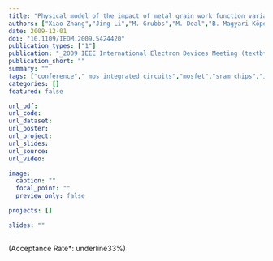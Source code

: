```yaml
---
title: "Physical model of the impact of metal grain work function variability on emerging dual metal gate MOSFETs and its implication for SRAM reliability"
authors: ["Xiao Zhang","Jing Li","M. Grubbs","M. Deal","B. Magyari-Köpe","B. M. Clemens","Y. Nishi"]
date: 2009-12-01
doi: "10.1109/IEDM.2009.5424420"
publication_types: ["1"]
publication: "_2009 IEEE International Electron Devices Meeting (textbfIEDM)_"
publication_short: ""
summary: ""
tags: ["conference"," mos integrated circuits","mosfet","sram chips","integrated circuit metallisation","integrated circuit reliability","work function","sram reliability","dual metal gate mosfet","grain orientation difference","metal grain work function variability","polycrystalline metal gate","size 22 nm","charge carrier density","circuit analysis","electrodes","fluctuations","high k dielectric materials","mosfets","predictive models","random access memory","resource description framework","semiconductor process modeling"]
categories: []
featured: false

url_pdf:
url_code:
url_dataset:
url_poster:
url_project:
url_slides:
url_source:
url_video:

image:
  caption: ""
  focal_point: ""
  preview_only: false

projects: []

slides: ""
---
```


(Acceptance Rate*: underline33%)
